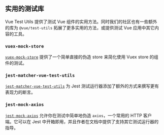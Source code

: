 ## 实用的测试库

Vue Test Utils 提供了测试 Vue 组件的实用方法。同时我们的社区也有一些额外的库为 `@vue/test-utils` 拓展了更多实用的方法，或提供测试 Vue 应用中其它内容的工具。

### `vuex-mock-store`

[`vuex-mock-store`](https://github.com/posva/vuex-mock-store) 提供了一个简单直接的伪造 store 来简化使用 Vuex store 的组件的测试。

### `jest-matcher-vue-test-utils`

[`jest-matcher-vue-test-utils`](https://github.com/hmsk/jest-matcher-vue-test-utils) 为 Jest 测试运行器添加了额外的方式来撰写更有表现力的断言。

### `jest-mock-axios`

[`jest-mock-axios`](https://github.com/knee-cola/jest-mock-axios) 允许你在测试中简单地伪造 `axios`，一个常用的 HTTP 客户端。它可以在 Jest 中开箱即用，并且作者在文档中提供了支持其它测试运行器的指导。
